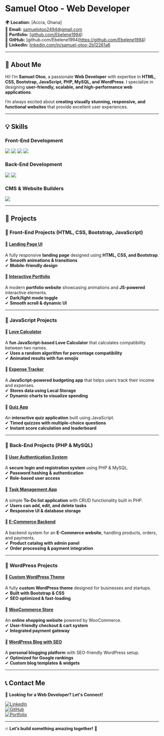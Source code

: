 
# **Samuel Otoo - Web Developer**  
🌍 **Location:** [Accra, Ghana]  
📧 **Email:** [samuelotoo2494@gmail.com](mailto:your.samuelotoo2494@gmail.com)  
🔗 **Portfolio:** [[github.com/Ebelene1994](https://github.com/Ebelene1994))  
🔗 **GitHub:** [github.com/Ebelene1994(https://github.com/Ebelene1994)  
🔗 **LinkedIn:** [linkedin.com/in/samuel-otoo-2b12261a6](https://linkedin.com/in/samuel-otoo-2b12261a6)  

---

## 🚀 **About Me**  
Hi! I’m **Samuel Otoo**, a passionate **Web Developer** with expertise in **HTML, CSS, Bootstrap, JavaScript, PHP, MySQL, and WordPress**. I specialize in designing **user-friendly, scalable, and high-performance web applications**.  

I’m always excited about **creating visually stunning, responsive, and functional websites** that provide excellent user experiences.  

---

## **💡 Skills**  

### **Front-End Development**  
<div>
    <img src="https://img.shields.io/badge/-HTML5-E34F26?&style=for-the-badge&logo=html5&logoColor=white" />
    <img src="https://img.shields.io/badge/-CSS3-1572B6?&style=for-the-badge&logo=css3&logoColor=white" />
    <img src="https://img.shields.io/badge/-Bootstrap-7952B3?&style=for-the-badge&logo=bootstrap&logoColor=white" />
    <img src="https://img.shields.io/badge/-JavaScript-F7DF1E?&style=for-the-badge&logo=javascript&logoColor=black" />
</div>

### **Back-End Development**  
<div>
    <img src="https://img.shields.io/badge/-PHP-777BB4?&style=for-the-badge&logo=php&logoColor=white" />
    <img src="https://img.shields.io/badge/-MySQL-4479A1?&style=for-the-badge&logo=mysql&logoColor=white" />
</div>

### **CMS & Website Builders**  
<div>
    <img src="https://img.shields.io/badge/-WordPress-21759B?&style=for-the-badge&logo=wordpress&logoColor=white" />
</div>

---

## **📂 Projects**  

### 🔹 **Front-End Projects (HTML, CSS, Bootstrap, JavaScript)**  

#### 📌 [Landing Page UI](https://yourlandingpage.com)  
A fully responsive **landing page** designed using **HTML, CSS, and Bootstrap**.  
✔ **Smooth animations & transitions**  
✔ **Mobile-friendly design**  

#### 📌 [Interactive Portfolio](https://yourportfolio.com)  
A modern **portfolio website** showcasing animations and **JS-powered** interactive elements.  
✔ **Dark/light mode toggle**  
✔ **Smooth scroll & dynamic UI**  

---

### 🔹 **JavaScript Projects**  

#### 📌 [Love Calculator](https://yourlovecalculator.com)  
A **fun JavaScript-based Love Calculator** that calculates compatibility between two names.  
✔ **Uses a random algorithm for percentage compatibility**  
✔ **Animated results with fun emojis**  

#### 📌 [Expense Tracker](https://yourexpensetracker.com)  
A **JavaScript-powered budgeting app** that helps users track their income and expenses.  
✔ **Stores data using Local Storage**  
✔ **Dynamic charts to visualize spending**  

#### 📌 [Quiz App](https://yourquizapp.com)  
An **interactive quiz application** built using JavaScript.  
✔ **Timed quizzes with multiple-choice questions**  
✔ **Instant score calculation and leaderboard**  

---

### 🔹 **Back-End Projects (PHP & MySQL)**  

#### 📌 [User Authentication System](https://yourauthsystem.com)  
A **secure login and registration system** using PHP & MySQL.  
✔ **Password hashing & authentication**  
✔ **Role-based user access**  

#### 📌 [Task Management App](https://yourtaskmanager.com)  
A simple **To-Do list application** with CRUD functionality built in PHP.  
✔ **Users can add, edit, and delete tasks**  
✔ **Responsive UI & database storage**  

#### 📌 [E-Commerce Backend](https://yourecommercebackend.com)  
A backend system for an **E-Commerce website**, handling products, orders, and payments.  
✔ **Product catalog with admin panel**  
✔ **Order processing & payment integration**  

---

### 🔹 **WordPress Projects**  

#### 📌 [Custom WordPress Theme](https://yourcustomtheme.com)  
A fully **custom WordPress theme** designed for businesses and startups.  
✔ **Built with Bootstrap & CSS**  
✔ **SEO optimized & fast-loading**  

#### 📌 [WooCommerce Store](https://yourwoocommerce.com)  
An **online shopping website** powered by WooCommerce.  
✔ **User-friendly checkout & cart system**  
✔ **Integrated payment gateway**  

#### 📌 [WordPress Blog with SEO](https://yourwpblog.com)  
A **personal blogging platform** with SEO-friendly WordPress setup.  
✔ **Optimized for Google rankings**  
✔ **Custom blog templates & widgets**  

---

## **📞 Contact Me**  

💼 **Looking for a Web Developer? Let's Connect!**  

[![LinkedIn](https://img.shields.io/badge/-LinkedIn-0077B5?&style=for-the-badge&logo=linkedin&logoColor=white)](https://linkedin.com/in/yourusername)  
[![GitHub](https://img.shields.io/badge/-GitHub-181717?&style=for-the-badge&logo=github&logoColor=white)](https://github.com/yourusername)  
[![Portfolio](https://img.shields.io/badge/-Portfolio-000?&style=for-the-badge&logo=firefox&logoColor=white)](https://yourportfolio.com)  

---

🔥 **Let’s build something amazing together!** 🚀  


